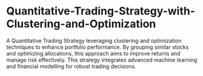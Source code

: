 # Quantitative-Trading-Strategy-with-Clustering-and-Optimization
A Quantitative Trading Strategy leveraging clustering and optimization techniques to enhance portfolio performance. By grouping similar stocks and optimizing allocations, this approach aims to improve returns and manage risk effectively. This strategy integrates advanced machine learning and financial modelling for robust trading decisions.
